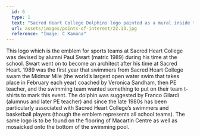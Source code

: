 ```yaml
---
  id: 6
  type: 1
  text: "Sacred Heart College Dolphins logo painted as a mural inside the Macartin Centre "
  url: assets/images/points-of-interest/22.13.jpg
  reference: "Image: C Kamana"
---
```

This logo which is the emblem for sports teams at Sacred Heart College was devised by alumni Paul Swart (matric 1989) during his time at the school. Swart went on to become an architect after his time at Sacred Heart. 1989 was the first year that swimmers from Sacred Heart College swam the Midmar Mile (the world’s largest open water swim that takes place in February each year) coached by Veronica Sandham, then PE teacher, and the swimming team wanted something to put on their team t-shirts to mark this event. The dolphin was suggested by Franco Gilardi (alumnus and later PE teacher) and since the late 1980s has been particularly associated with Sacred Heart College’s swimmers and basketball players (though the emblem represents all school teams). The same logo is to be found on the flooring of Macartin Centre as well as mosaicked onto the bottom of the swimming pool.  
        